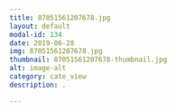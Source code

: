 ```yaml
---
title: 87051561207678.jpg
layout: default
modal-id: 134
date: 2019-06-28
img: 87051561207678.jpg
thumbnail: 87051561207678-thumbnail.jpg
alt: image-alt
category: cate_view
description: .

---
```

